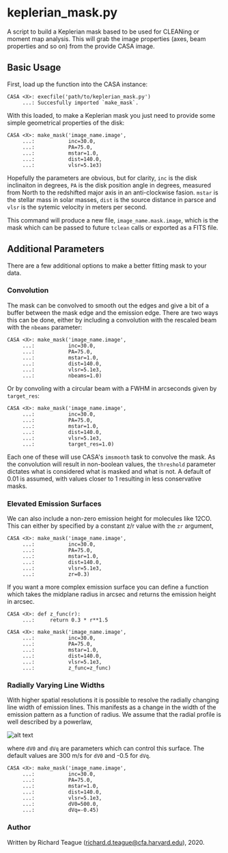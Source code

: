 # keplerian_mask.py

A script to build a Keplerian mask based to be used for CLEANing or moment map analysis. This will grab the image properties (axes, beam properties and so on) from the provide CASA image.

## Basic Usage

First, load up the function into the CASA instance:

```
CASA <X>: execfile('path/to/keplerian_mask.py')
     ...: Succesfully imported `make_mask`.
```

With this loaded, to make a Keplerian mask you just need to provide some simple geometrical properties of the disk:

```
CASA <X>: make_mask('image_name.image',
     ...:           inc=30.0,
     ...:           PA=75.0,
     ...:           mstar=1.0,
     ...:           dist=140.0,
     ...:           vlsr=5.1e3)         
```

Hopefully the parameters are obvious, but for clarity, `inc` is the disk inclinaiton in degrees, `PA` is the disk position angle in degrees, measured from North to the redshifted major axis in an anti-clockwise fasion. `mstar` is the stellar mass in solar masses, `dist` is the source distance in parsce and `vlsr` is the sytemic velocity in meters per second.

This command will produce a new file, `image_name.mask.image`, which is the mask which can be passed to future `tclean` calls or exported as a FITS file.


## Additional Parameters

There are a few additional options to make a better fitting mask to your data.

### Convolution

The mask can be convolved to smooth out the edges and give a bit of a buffer between the mask edge and the emission edge. There are two ways this can be done, either by including a convolution with the rescaled beam with the `nbeams` parameter:

```
CASA <X>: make_mask('image_name.image',
     ...:           inc=30.0,
     ...:           PA=75.0,
     ...:           mstar=1.0,
     ...:           dist=140.0,
     ...:           vlsr=5.1e3,
     ...:           nbeams=1.0)
```

Or by convoling with a circular beam with a FWHM in arcseconds given by `target_res`:

```
CASA <X>: make_mask('image_name.image',
     ...:           inc=30.0,
     ...:           PA=75.0,
     ...:           mstar=1.0,
     ...:           dist=140.0,
     ...:           vlsr=5.1e3,
     ...:           target_res=1.0)
```

Each one of these will use CASA's `imsmooth` task to convolve the mask. As the convolution will result in non-boolean values, the `threshold` parameter dictates what is considered what is masked and what is not. A default of 0.01 is assumed, with values closer to 1 resulting in less conservative masks.

### Elevated Emission Surfaces

We can also include a non-zero emission height for molecules like 12CO. This can either by specified by a constant z/r value with the `zr` argument,

```
CASA <X>: make_mask('image_name.image',
     ...:           inc=30.0,
     ...:           PA=75.0,
     ...:           mstar=1.0,
     ...:           dist=140.0,
     ...:           vlsr=5.1e3,
     ...:           zr=0.3)
```

If you want a more complex emission surface you can define a function which takes the midplane radius in arcsec and returns the emission height in arcsec.

```
CASA <X>: def z_func(r):
     ...:     return 0.3 * r**1.5

CASA <X>: make_mask('image_name.image',
     ...:           inc=30.0,
     ...:           PA=75.0,
     ...:           mstar=1.0,
     ...:           dist=140.0,
     ...:           vlsr=5.1e3,
     ...:           z_func=z_func)
```

### Radially Varying Line Widths

With higher spatial resolutions it is possible to resolve the radially changing line width of emission lines. This manifests as a change in the width of the emission pattern as a function of radius. We assume that the radial profile is well described by a powerlaw,

![alt text](https://latex.codecogs.com/gif.latex?\Delta&space;V&space;(r)&space;=&space;\Delta&space;V_{0}&space;\times&space;\left(&space;\frac{r}{1^{\prime\prime}}&space;\right)^{\Delta&space;V_q} "Equation 1")

where `dV0` and `dVq` are parameters which can control this surface. The default values are 300 m/s for `dV0` and -0.5 for `dVq`.

```
CASA <X>: make_mask('image_name.image',
     ...:           inc=30.0,
     ...:           PA=75.0,
     ...:           mstar=1.0,
     ...:           dist=140.0,
     ...:           vlsr=5.1e3,
     ...:           dV0=500.0,
     ...:           dVq=-0.45)
```

### Author

Written by Richard Teague (richard.d.teague@cfa.harvard.edu), 2020.
